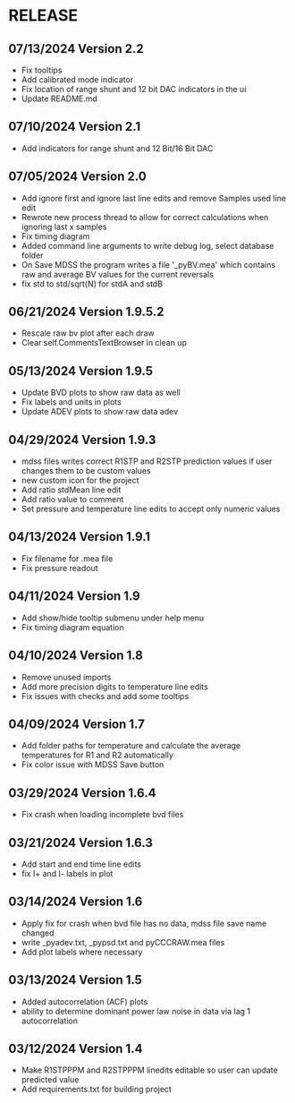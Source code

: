 # RELEASE

## 07/13/2024   Version 2.2
  * Fix tooltips
  * Add calibrated mode indicator
  * Fix location of range shunt and 12 bit DAC indicators in the ui
  * Update README.md

## 07/10/2024   Version 2.1
  * Add indicators for range shunt and 12 Bit/16 Bit DAC

## 07/05/2024   Version 2.0
  * Add ignore first and ignore last line edits and remove Samples used line edit
  * Rewrote new process thread to allow for correct calculations when ignoring last x samples
  * Fix timing diagram
  * Added command line arguments to write debug log, select database folder
  * On Save MDSS the program writes a file '_pyBV.mea' which contains raw and average BV values for the current reversals
  * fix std to std/sqrt(N) for stdA and stdB

## 06/21/2024   Version 1.9.5.2
  * Rescale raw bv plot after each draw
  * Clear self.CommentsTextBrowser in clean up

## 05/13/2024   Version 1.9.5
  * Update BVD plots to show raw data as well
  * Fix labels and units in plots
  * Update ADEV plots to show raw data adev

## 04/29/2024   Version 1.9.3
  * mdss files writes correct R1STP and R2STP prediction values if user changes them to be custom values
  * new custom icon for the project
  * Add ratio stdMean line edit
  * Add ratio value to comment 
  * Set pressure and temperature line edits to accept only numeric values

## 04/13/2024   Version 1.9.1
  * Fix filename for .mea file
  * Fix pressure readout

## 04/11/2024   Version 1.9
  * Add show/hide tooltip submenu under help menu
  * Fix timing diagram equation

## 04/10/2024   Version 1.8
  * Remove unused imports
  * Add more precision digits to temperature line edits
  * Fix issues with checks and add some tooltips

## 04/09/2024   Version 1.7
  * Add folder paths for temperature and calculate the average temperatures for R1 and R2 automatically
  * Fix color issue with MDSS Save button

## 03/29/2024   Version 1.6.4
  * Fix crash when loading incomplete bvd files

## 03/21/2024   Version 1.6.3
  * Add start and end time line edits
  * fix I+ and I- labels in plot

## 03/14/2024   Version 1.6
  * Apply fix for crash when bvd file has no data, mdss file save name changed 
  * write _pyadev.txt, _pypsd.txt and pyCCCRAW.mea files
  * Add plot labels where necessary

## 03/13/2024   Version 1.5
  * Added autocorrelation (ACF) plots
  * ability to determine dominant power law noise in data via lag 1 autocorrelation                           

## 03/12/2024   Version 1.4
  * Make R1STPPPM and R2STPPPM linedits editable so user can update predicted value
  * Add requirements.txt for building project

